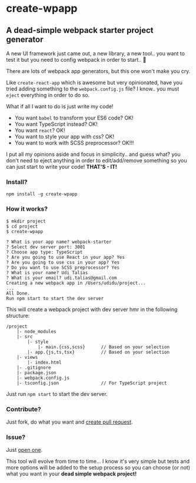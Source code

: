 # create-wpapp
## A dead-simple webpack starter project generator


A new UI framework just came out, a new library, a new tool.. you want to test it but you need to config webpack in order to start.. 😤

There are lots of webpack app generators, but this one won't make you cry.

Like `create-react-app` which is awesome but very opinionated, have you tried adding something to the `webpack.config.js` file? I know.. you must `eject` everything in order to do so.

What if all I want to do is just write my code!

- You want `babel` to transform your ES6 code? OK!
- You want TypeScript instead? OK!
- You want `react`? OK!
- You want to style your app with css? OK!
- You want to work with SCSS preprocessor? OK!!!

I put all my opinions aside and focus in simplicity.. and guess what? you don't need to eject anything in order to edit/add/remove something so you can just start to write your code! **THAT'S - IT!**


### Install?

`npm install -g create-wpapp`

### How it works?

```
$ mkdir project
$ cd project
$ create-wpapp

? What is your app name? webpack-starter
? Select dev server port: 3001
? Choose app type: TypeScript
? Are you going to use React in your app? Yes
? Are you going to use css in your app? Yes
? Do you want to use SCSS preprocessor? Yes
? What is your name? Udi Talias
? What is your email? udi.talias@gmail.com
Creating a new webpack app in /Users/udidu/project...
...
All Done.
Run npm start to start the dev server
```

This will create a webpack project with dev server hmr in the following structure:

```
/project
    |- node_modules
    |- src
        |- style
            |- main.{css,scss}      // Based on your selection
        |- app.{js,ts,tsx}          // Based on your selection
    |- views
        |- index.html
    |- .gitignore
    |- package.json
    |- webpack.config.js
    |- tsconfig.json                // For TypeScript project

```

Just run `npm start` to start the dev server.


### Contribute?

Just fork, do what you want and [create pull request](https://github.com/uditalias/create-wpapp/compare?expand=1).

### Issue?

Just [open one](https://github.com/uditalias/create-wpapp/issues/new).



This tool will evolve from time to time... I know it's very simple but tests and more options will be added to the setup process so you can choose (or not) what you want in your **dead simple webpack project!**